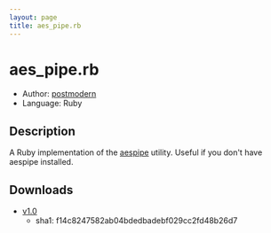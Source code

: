 ```yaml
---
layout: page
title: aes_pipe.rb
---
```


# aes_pipe.rb

* Author: [postmodern](/postmodern/)
* Language: Ruby

## Description

A Ruby implementation of the [aespipe](http://loop-aes.sourceforge.net/aespipe/) utility.
Useful if you don't have aespipe installed.

## Downloads

* [v1.0](aes_pipe.rb)
  * sha1: f14c8247582ab04bdedbadebf029cc2fd48b26d7

